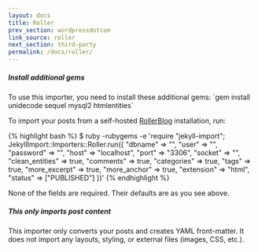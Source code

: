 ```yaml
---
layout: docs
title: Roller
prev_section: wordpressdotcom
link_source: roller
next_section: third-party
permalink: /docs/roller/
---
```

<div class="note info">
  <h5>Install additional gems</h5>
  <p>
    To use this importer, you need to install these additional gems:
    `gem install unidecode sequel mysql2 htmlentities`
  </p>
</div>

To import your posts from a self-hosted [RollerBlog](https://roller.apache.org/)
installation, run:

{% highlight bash %}
$ ruby -rubygems -e 'require "jekyll-import";
    JekyllImport::Importers::Roller.run({
      "dbname"   => "",
      "user"     => "",
      "password" => "",
      "host"     => "localhost",
      "port"     => "3306",
      "socket"   => "",
      "clean_entities" => true,
      "comments"       => true,
      "categories"     => true,
      "tags"           => true,
      "more_excerpt"   => true,
      "more_anchor"    => true,
      "extension"      => "html",
      "status"         => ["PUBLISHED"]
    })'
{% endhighlight %}

None of the fields are required. Their defaults are as you see above.

<div class="note info">
  <h5>This only imports post content</h5>
  <p>
    This importer only converts your posts and creates YAML front-matter.
    It does not import any layouts, styling, or external files
    (images, CSS, etc.).
  </p>
</div>
